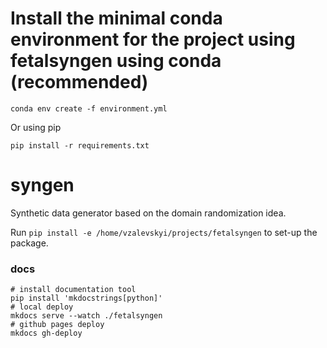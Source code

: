 # Install the minimal conda environment for the project using fetalsyngen using conda (recommended)
```shell
conda env create -f environment.yml
```
Or using pip
```shell
pip install -r requirements.txt
```


# syngen
Synthetic data generator based on the domain randomization idea.

Run `pip install -e /home/vzalevskyi/projects/fetalsyngen` to set-up the package.

### docs

```shell
# install documentation tool
pip install 'mkdocstrings[python]'
# local deploy
mkdocs serve --watch ./fetalsyngen
# github pages deploy
mkdocs gh-deploy
```
